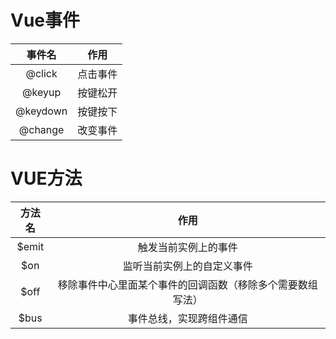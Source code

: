# Vue事件

|  事件名  |   作用   |
| :------: | :------: |
|  @click  | 点击事件 |
|  @keyup  | 按键松开 |
| @keydown | 按键按下 |
| @change  | 改变事件 |

# VUE方法

| 方法名 |                            作用                            |
| :----: | :--------------------------------------------------------: |
| $emit  |                    触发当前实例上的事件                    |
|  $on   |                 监听当前实例上的自定义事件                 |
|  $off  | 移除事件中心里面某个事件的回调函数（移除多个需要数组写法） |
|  $bus  |                  事件总线，实现跨组件通信                  |

